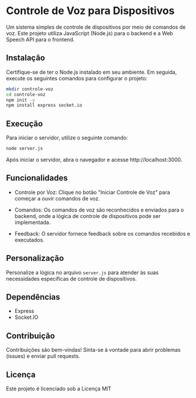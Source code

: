 # Controle de Voz para Dispositivos

Um sistema simples de controle de dispositivos por meio de comandos de voz. Este projeto utiliza JavaScript (Node.js) para o backend e a Web Speech API para o frontend.

## Instalação

Certifique-se de ter o Node.js instalado em seu ambiente. Em seguida, execute os seguintes comandos para configurar o projeto:

```bash
mkdir controle-voz
cd controle-voz
npm init -y
npm install express socket.io
```
## Execução

Para iniciar o servidor, utilize o seguinte comando:

```bash
node server.js
```
Após iniciar o servidor, abra o navegador e acesse http://localhost:3000.

## Funcionalidades
- Controle por Voz: Clique no botão "Iniciar Controle de Voz" para começar a ouvir comandos de voz.

- Comandos: Os comandos de voz são reconhecidos e enviados para o backend, onde a lógica de controle de dispositivos pode ser implementada.

- Feedback: O servidor fornece feedback sobre os comandos recebidos e executados.
 
## Personalização

Personalize a lógica no arquivo `server.js` para atender às suas necessidades específicas de controle de dispositivos. 

## Dependências

- Express
- Socket.IO

## Contribuição

Contribuições são bem-vindas! Sinta-se à vontade para abrir problemas (issues) e enviar pull requests.

## Licença

Este projeto é licenciado sob a Licença MIT